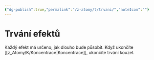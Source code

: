 ```yaml
---
{"dg-publish":true,"permalink":"/z-atomy/t/trvani/","noteIcon":""}
---
```


# Trvání efektů
Každý efekt má určeno, jak dlouho bude působit. Když ukončíte [[z_Atomy/K/Koncentrace\|Koncentrace]], ukončíte trvání kouzel.